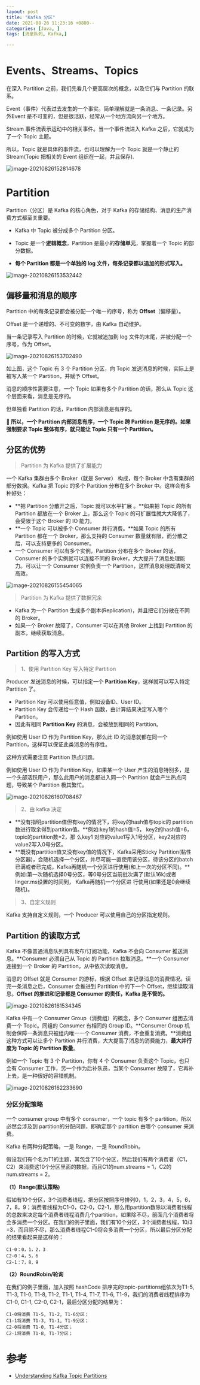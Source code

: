 ```yaml
---
layout: post
title: "Kafka 分区"
date: 2021-08-26 11:23:16 +0800--
categories: [Java, ]
tags: [消息队列, Kafka,]  

---
```


# Events、Streams、Topics

在深入 Partition 之前，我们先看几个更高层次的概念，以及它们与 Partition 的联系。

Event（事件）代表过去发生的一个事实。简单理解就是一条消息、一条记录。另外Event 是不可变的，但是很活跃，经常从一个地方流向另一个地方。

Stream 事件流表示运动中的相关事件。当一个事件流进入 Kafka 之后，它就成为了一个 Topic 主题。

所以，Topic 就是具体的事件流，也可以理解为一个 Topic 就是一个静止的 Stream(Topic 把相关的 Event 组织在一起，并且保存).

![image-20210826152814678](/assets/imgs/image-20210826152814678.png)

# Partition 

Partition（分区）是 Kafka 的核心角色，对于 Kafka 的存储结构、消息的生产消费方式都至关重要。

- Kafka 中 Topic 被分成多个 Partition 分区。

- Topic 是一个**逻辑概念**，Partition 是最小的**存储单元**，掌握着一个 Topic 的部分数据。

- **每个 Partition 都是一个单独的 log 文件，每条记录都以追加的形式写入。**

![image-20210826153532442](/assets/imgs/image-20210826153532442.png)



## 偏移量和消息的顺序

Partition 中的每条记录都会被分配一个唯一的序号，称为 **Offset**（偏移量）。

Offset 是一个递增的、不可变的数字，由 Kafka 自动维护。

当一条记录写入 Partition 的时候，它就被追加到 log 文件的末尾，并被分配一个序号，作为 Offset。

![image-20210826153702490](/assets/imgs/image-20210826153702490.png)

如上图，这个 Topic 有 3 个 Partition 分区，向 Topic 发送消息的时候，实际上是被写入某一个 Partition，并赋予 Offset。

消息的顺序性需要注意，一个 Topic 如果有多个 Partition 的话，那么从 Topic 这个层面来看，消息是无序的。

但单独看 Partition 的话，Partition 内部消息是有序的。

**🤔 所以，一个 Partition 内部消息有序，一个 Topic 跨 Partition 是无序的。如果强制要求 Topic 整体有序，就只能让 Topic 只有一个 Partition。**



## 分区的优势

> Partition 为 Kafka 提供了扩展能力

一个 Kafka 集群由多个 Broker（就是 Server） 构成，每个 Broker 中含有集群的部分数据。Kafka 把 Topic 的多个 Partition 分布在多个 Broker 中。这样会有多种好处：

- **把 Partition 分散开之后，Topic 就可以水平扩展 。**如果把 Topic 的所有 Partition 都放在一个 Broker 上，那么这个 Topic 的可扩展性就大大降低了，会受限于这个 Broker 的 IO 能力。
- **一个 Topic 可以被多个 Consumer 并行消费。**如果 Topic 的所有 Partition 都在一个 Broker，那么支持的 Consumer 数量就有限，而分散之后，可以支持更多的 Consumer。
- 一个 Consumer 可以有多个实例，Partition 分布在多个 Broker 的话，Consumer 的多个实例就可以连接不同的 Broker，大大提升了消息处理能力。可以让一个 Consumer 实例负责一个 Partition，这样消息处理既清晰又高效。

![image-20210826155454065](/assets/imgs/image-20210826155454065.png)

> Partition 为 Kafka 提供了数据冗余

- Kafka 为一个 Partition 生成多个副本(Replication)，并且把它们分散在不同的 Broker。
- 如果一个 Broker 故障了，Consumer 可以在其他 Broker 上找到 Partition 的副本，继续获取消息。



## Partition 的写入方式

> 1、使用 Partition Key 写入特定 Partition

Producer 发送消息的时候，可以指定一个 **Partition Key**，这样就可以写入特定 Partition 了。

- Partition Key 可以使用任意值，例如设备ID、User ID。
- Partition Key 会传递给一个 Hash 函数，由计算结果决定写入哪个 Partition。
- 因此有相同 **Partition Key** 的消息，会被放到相同的 Partition。

例如使用 User ID 作为 Partition Key，那么此 ID 的消息就都在同一个 Partition，这样可以保证此类消息的有序性。

这种方式需要注意 Partition 热点问题。

例如使用 User ID 作为 Partition Key，如果某一个 User 产生的消息特别多，是一个头部活跃用户，那么此用户的消息都进入同一个 Partition 就会产生热点问题，导致某个 Partition 极其繁忙。

![image-20210826160708467](/assets/imgs/image-20210826160708467.png)

> 2、由 kafka 决定

- **没有指明partition值但有key的情况下，将key的hash值与topic的 partition数进行取余得到partition值。**例如:key1的hash值=5， key2的hash值=6，topic的partition数=2，那 么key1 对应的value1写入1号分区，key2对应的value2写入0号分区。
- **既没有partition值又没有key值的情况下，Kafka采用Sticky Partition(黏性分区器)，会随机选择一个分区，并尽可能一直使用该分区，待该分区的batch已满或者已完成，Kafka再随机一个分区进行使用(和上一次的分区不同)。**例如:第一次随机选择0号分区，等0号分区当前批次满了(默认16k)或者linger.ms设置的时间到， Kafka再随机一个分区进 行使用(如果还是0会继续随机)。

> 3、自定义规则

Kafka 支持自定义规则，一个 Producer 可以使用自己的分区指定规则。



## Partition 的读取方式

Kafka 不像普通消息队列具有发布/订阅功能，Kafka 不会向 Consumer 推送消息。**Consumer 必须自己从 Topic 的 Partition 拉取消息。**一个 Consumer 连接到一个 Broker 的 Partition，从中依次读取消息。

消息的 Offset 就是 Consumer 的游标，根据 Offset 来记录消息的消费情况。读完一条消息之后，Consumer 会推进到 Partition 中的下一个 Offset，继续读取消息。**Offset 的推进和记录都是 Consumer 的责任，Kafka 是不管的。**

![image-20210826161534345](/assets/imgs/image-20210826161534345.png)

Kafka 中有一个 Consumer Group（消费组）的概念，多个 Consumer 组团去消费一个 Topic。同组的 Consumer 有相同的 Group ID。**Consumer Group 机制会保障一条消息只被组内唯一一个 Consumer 消费，不会重复消费。**消费组这种方式可以让多个 Partition 并行消费，大大提高了消息的消费能力，**最大并行度为 Topic 的 Partition 数量**。

例如一个 Topic 有 3 个 Partition，你有 4 个 Consumer 负责这个 Topic，也只会有 Consumer 工作，另一个作为后补队员，当某个 Consumer 故障了，它再补上去，是一种很好的容错机制。

![image-20210826162233690](/assets/imgs/image-20210826162233690.png)

### **分区分配策略**

一个 consumer group 中有多个 consumer，一个 topic 有多个 partition，所以必然会涉及到 partition的分配问题，即确定那个 partition 由哪个 consumer 来消费。

Kafka 有两种分配策略，一是 Range，一是 RoundRobin。

假设我们有个名为T1的主题，其包含了10个分区，然后我们有两个消费者（C1，C2）来消费这10个分区里面的数据，而且C1的num.streams = 1，C2的num.streams = 2。

**（1）Range(默认策略)**

假如有10个分区，3个消费者线程，把分区按照序号排列0，1，2，3，4，5，6，7，8，9；消费者线程为C1-0，C2-0，C2-1，那么用partition数除以消费者线程的总数来决定每个消费者线程消费几个partition，如果除不尽，前面几个消费者将会多消费一个分区。在我们的例子里面，我们有10个分区，3个消费者线程，10/3 =3，而且除不尽，那么消费者线程C1-0将会多消费一个分区，所以最后分区分配的结果看起来是这样的：

```shell
C1-0：0，1，2，3
C2-0：4，5，6
C2-1：7，8，9
```

**（2）RoundRobin/轮询**

在我们的例子里面，加入按照 hashCode 排序完的topic-partitions组依次为T1-5, T1-3, T1-0, T1-8, T1-2, T1-1, T1-4, T1-7, T1-6, T1-9，我们的消费者线程排序为C1-0, C1-1, C2-0, C2-1，最后分区分配的结果为：

```shell
C1-0将消费 T1-5, T1-2, T1-6分区；
C1-1将消费 T1-3, T1-1, T1-9分区；
C2-0将消费 T1-0, T1-4分区；
C2-1将消费 T1-8, T1-7分区；
```





# 参考

- [Understanding Kafka Topic Partitions](https://medium.com/event-driven-utopia/understanding-kafka-topic-partitions-ae40f80552e8)